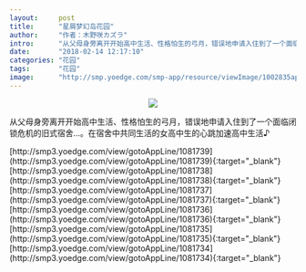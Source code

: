 ```yaml
---
layout:     post
title:      "星屑梦幻岛花园"
author:     "作者：木野咲カズラ"
intro:      "从父母身旁离开开始高中生活、性格怕生的弓月，错误地申请入住到了一个面临闭锁危机的旧式宿舍…。在宿舍中共同生活的女高中生的心跳加速高中生活♪"
date:       "2018-02-14 12:17:10"
categories: "花园"
tags:       "花园"
image:      "http://smp.yoedge.com/smp-app/resource/viewImage/1002835appline.png"
---
```

<div style="text-align: center">
<p><img src="http://smp.yoedge.com/smp-app/resource/viewImage/1002835appline.png"/></p>
</div>
<p class="post-meta">
<span>从父母身旁离开开始高中生活、性格怕生的弓月，错误地申请入住到了一个面临闭锁危机的旧式宿舍…。在宿舍中共同生活的女高中生的心跳加速高中生活♪</span>
</p>
[http://smp3.yoedge.com/view/gotoAppLine/1081739](http://smp3.yoedge.com/view/gotoAppLine/1081739){:target="_blank"}
[http://smp3.yoedge.com/view/gotoAppLine/1081738](http://smp3.yoedge.com/view/gotoAppLine/1081738){:target="_blank"}
[http://smp3.yoedge.com/view/gotoAppLine/1081737](http://smp3.yoedge.com/view/gotoAppLine/1081737){:target="_blank"}
[http://smp3.yoedge.com/view/gotoAppLine/1081736](http://smp3.yoedge.com/view/gotoAppLine/1081736){:target="_blank"}
[http://smp3.yoedge.com/view/gotoAppLine/1081735](http://smp3.yoedge.com/view/gotoAppLine/1081735){:target="_blank"}
[http://smp3.yoedge.com/view/gotoAppLine/1081734](http://smp3.yoedge.com/view/gotoAppLine/1081734){:target="_blank"}


